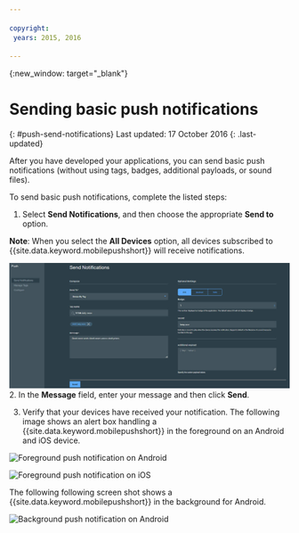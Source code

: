 ```yaml
---

copyright:
 years: 2015, 2016

---
```


{:new_window: target="_blank"}
# Sending basic push notifications
{: #push-send-notifications}
Last updated: 17 October 2016
{: .last-updated}

After you have developed your applications, you can send basic push notifications (without using tags, badges, additional payloads, or sound files).

To send basic push notifications, complete the listed steps:

1. Select **Send Notifications**, and then choose the appropriate **Send to** option. 

**Note**: When you select the **All Devices** option, all devices subscribed to {{site.data.keyword.mobilepushshort}} will receive notifications.

![Notifications screen](images/tag_notification.jpg)
2. In the **Message** field, enter your message and then click **Send**.

3. Verify that your devices have received your notification. The following image shows an alert box handling a {{site.data.keyword.mobilepushshort}} in the foreground on an Android and iOS device.

![Foreground push notification on Android](images/Android_Screenshot.jpg)

![Foreground push notification on iOS](images/iOS_Screenshot.jpg)

The following following screen shot shows a {{site.data.keyword.mobilepushshort}} in the background for Android.

![Background push notification on Android](images/background.jpg)
